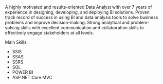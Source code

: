 A highly motivated and results-oriented Data Analyst with over 7 years of experience in designing, developing, and deploying BI solutions. Proven track record of success in using BI and data analysis tools to solve business problems and improve decision-making. Strong analytical and problem-solving skills with excellent communication and collaboration skills to effectively engage stakeholders at all levels.

Main Skills:
- SSIS
- SSAS
- SSRS
- SQL
- POWER BI
- ASP.NET Core MVC 



